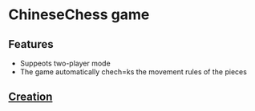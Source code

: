 # ChineseChess game
## Features
- Suppeots two-player mode
- The game automatically chech=ks the movement rules of the pieces
## [Creation](https://github.com/Yygz314/Project1-ChineseChess/blob/main/%E4%B8%AD%E5%9B%BD%E8%B1%A1%E6%A3%8B%E5%B0%8F%E6%B8%B8%E6%88%8F%EF%BC%88C%E7%89%88%EF%BC%89.md)
